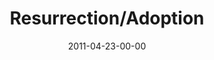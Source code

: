 ---
layout: message
category: message
series: "The Story"
title: "Resurrection/Adoption"
date: 2011-04-23-00-00
message_id: 673
audio: "http://s3.amazonaws.com/crossroadsaudiomessages/thestory05.mp3"
audio-duration: "50:37"
program: "http://s3.amazonaws.com/crossroads-media/media/legacy/documents/04_23-24_11Program.pdf"
description: "We'll be examining the credibility of the most outrageous part of the story&#58; the resurrection of Jesus."
video: "https://s3.amazonaws.com/crossroadsvideomessages/thestory05.mp4"
video-duration: "50:43"
video-image: "http://s3.amazonaws.com/crossroads-media/images/legacy/content/thestory05_still.jpg"
explicit: "N"
---